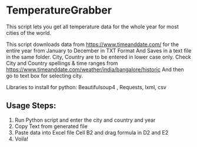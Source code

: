 # TemperatureGrabber
This script lets you get all temperature data for the whole year for most cities of the world. 

This script downloads data from https://www.timeanddate.com/
for the entire year from January to December in TXT Format
And Saves in a text file in the same folder.
City, Country are to be entered in lower case only.
Check City and Country spellings & time ranges from https://www.timeanddate.com/weather/india/bangalore/historic
And then go to text box for selecting city.

Libraries to install for python: Beautifulsoup4 , Requests, lxml, csv

## Usage Steps:

1. Run Python script and enter the city and country and year
2. Copy Text from generated file
3. Paste data into Excel file Cell B2 and drag formula in D2 and E2
4. Voila!
